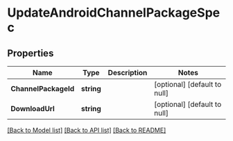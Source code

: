 # UpdateAndroidChannelPackageSpec

## Properties
Name | Type | Description | Notes
------------ | ------------- | ------------- | -------------
**ChannelPackageId** | **string** |  | [optional] [default to null]
**DownloadUrl** | **string** |  | [optional] [default to null]

[[Back to Model list]](../README.md#documentation-for-models) [[Back to API list]](../README.md#documentation-for-api-endpoints) [[Back to README]](../README.md)



